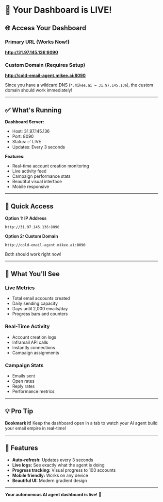 # 🎉 Your Dashboard is LIVE!

## 🌐 Access Your Dashboard

### Primary URL (Works Now!)
**http://31.97.145.136:8090**

### Custom Domain (Requires Setup)
**http://cold-email-agent.mikee.ai:8090**

Since you have a wildcard DNS (`*.mikee.ai → 31.97.145.136`), the custom domain should work immediately!

---

## ✅ What's Running

**Dashboard Server:**
- Host: 31.97.145.136
- Port: 8090
- Status: ✅ LIVE
- Updates: Every 3 seconds

**Features:**
- Real-time account creation monitoring
- Live activity feed
- Campaign performance stats
- Beautiful visual interface
- Mobile responsive

---

## 🎯 Quick Access

**Option 1: IP Address**
```
http://31.97.145.136:8090
```

**Option 2: Custom Domain**
```
http://cold-email-agent.mikee.ai:8090
```

Both should work right now!

---

## 🚀 What You'll See

### Live Metrics
- Total email accounts created
- Daily sending capacity
- Days until 2,000 emails/day
- Progress bars and counters

### Real-Time Activity
- Account creation logs
- Inframail API calls
- Instantly connections
- Campaign assignments

### Campaign Stats
- Emails sent
- Open rates
- Reply rates
- Performance metrics

---

## 💡 Pro Tip

**Bookmark it!** Keep the dashboard open in a tab to watch your AI agent build your email empire in real-time!

---

## 🎨 Features

- **Auto-refresh:** Updates every 3 seconds
- **Live logs:** See exactly what the agent is doing
- **Progress tracking:** Visual progress to 100 accounts
- **Mobile friendly:** Works on any device
- **Beautiful UI:** Modern gradient design

---

**Your autonomous AI agent dashboard is live!** 🎉

